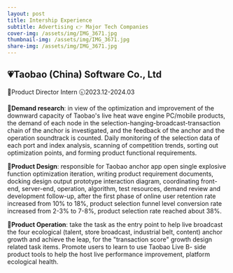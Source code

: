 ```yaml
---
layout: post
title: Intership Experience
subtitle: Advertising 👉 Major Tech Companies
cover-img: /assets/img/IMG_3671.jpg
thumbnail-img: /assets/img/IMG_3671.jpg
share-img: /assets/img/IMG_3671.jpg
---
```


## 💗Taobao (China) Software Co., Ltd
💼Product Director Intern
🕤2023.12-2024.03

🌟**Demand research**: in view of the optimization and improvement of the downward capacity of Taobao's live heat wave engine PC/mobile products, the demand of each node in the selection-hanging-broadcast-transaction chain of the anchor is investigated, and the feedback of the anchor and the operation soundtrack is counted. Daily monitoring of the selection data of each port and index analysis, scanning of competition trends, sorting out optimization points, and forming product functional requirements.

🌟**Product Design**: responsible for Taobao anchor app open single explosive function optimization iteration, writing product requirement documents, docking design output prototype interaction diagram, coordinating front-end, server-end, operation, algorithm, test resources, demand review and development follow-up, after the first phase of online user retention rate increased from 10% to 18%, product selection funnel level conversion rate increased from 2-3% to 7-8%, product selection rate reached about 38%.

🌟**Product Operation**: take the task as the entry point to help live broadcast the four ecological (talent, store broadcast, industrial belt, content) anchor growth and achieve the leap, for the "transaction score" growth design related task items. Promote users to learn to use Taobao Live B- side product tools to help the host live performance improvement, platform ecological health.


